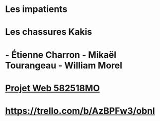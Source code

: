 # Les impatients
# Les chassures Kakis
# - Étienne Charron - Mikaël Tourangeau - William Morel
# [Projet Web 582518MO](https://tim-montmorency.com/timdoc/582-518MO/projet/)
# https://trello.com/b/AzBPFw3/obnl

  

